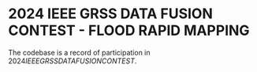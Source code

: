 # 2024 IEEE GRSS DATA FUSION CONTEST - FLOOD RAPID MAPPING

The codebase is a record of participation in $2024 IEEE GRSS DATA FUSION CONTEST$.

